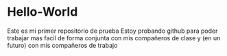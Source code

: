 # Hello-World
Este es mi primer repositorio de prueba
Estoy probando github para poder trabajar mas facil de forma conjunta con mis compañeros de clase y (en un futuro) con mis compañeros de trabajo
